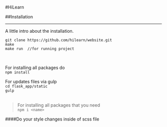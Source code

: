 #HiLearn

##Installation
***
A little intro about the installation.

```
git clone https://github.com/hilearn/website.git
make
make run  //for running project
```
<br>

For installing all packages do <br> 
`npm install`

For updates files via gulp  <br>
`cd flask_app/static`
<br>
`gulp`
<br>
<br>


>For installing all packages that you need <br>
`npm i <name>`

####Do your style changes inside of scss file